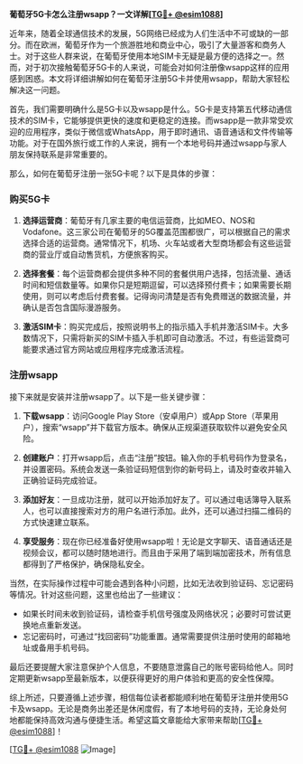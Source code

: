 **葡萄牙5G卡怎么注册wsapp？一文详解[[TG💪+ @esim1088](https://t.me/s/esim1088)]**

近年来，随着全球通信技术的发展，5G网络已经成为人们生活中不可或缺的一部分。而在欧洲，葡萄牙作为一个旅游胜地和商业中心，吸引了大量游客和商务人士。对于这些人群来说，在葡萄牙使用本地SIM卡无疑是最方便的选择之一。然而，对于初次接触葡萄牙5G卡的人来说，可能会对如何注册像wsapp这样的应用感到困惑。本文将详细讲解如何在葡萄牙注册5G卡并使用wsapp，帮助大家轻松解决这一问题。

首先，我们需要明确什么是5G卡以及wsapp是什么。5G卡是支持第五代移动通信技术的SIM卡，它能够提供更快的速度和更稳定的连接。而wsapp是一款非常受欢迎的应用程序，类似于微信或WhatsApp，用于即时通讯、语音通话和文件传输等功能。对于在国外旅行或工作的人来说，拥有一个本地号码并通过wsapp与家人朋友保持联系是非常重要的。

那么，如何在葡萄牙注册一张5G卡呢？以下是具体的步骤：

### **购买5G卡**

1. **选择运营商**：葡萄牙有几家主要的电信运营商，比如MEO、NOS和Vodafone。这三家公司在葡萄牙的5G覆盖范围都很广，可以根据自己的需求选择合适的运营商。通常情况下，机场、火车站或者大型商场都会有这些运营商的营业厅或自动售货机，方便旅客购买。

2. **选择套餐**：每个运营商都会提供多种不同的套餐供用户选择，包括流量、通话时间和短信数量等。如果你只是短期逗留，可以选择预付费卡；如果需要长期使用，则可以考虑后付费套餐。记得询问清楚是否有免费赠送的数据流量，并确认是否包含国际漫游服务。

3. **激活SIM卡**：购买完成后，按照说明书上的指示插入手机并激活SIM卡。大多数情况下，只需将新买的SIM卡插入手机即可自动激活。不过，有些运营商可能要求通过官方网站或应用程序完成激活流程。

### **注册wsapp**

接下来就是安装并注册wsapp了。以下是一些关键步骤：

1. **下载wsapp**：访问Google Play Store（安卓用户）或App Store（苹果用户），搜索“wsapp”并下载官方版本。确保从正规渠道获取软件以避免安全风险。

2. **创建账户**：打开wsapp后，点击“注册”按钮。输入你的手机号码作为登录名，并设置密码。系统会发送一条验证码短信到你的新号码上，请及时查收并输入正确验证码完成验证。

3. **添加好友**：一旦成功注册，就可以开始添加好友了。可以通过电话簿导入联系人，也可以直接搜索对方的用户名进行添加。此外，还可以通过扫描二维码的方式快速建立联系。

4. **享受服务**：现在你已经准备好使用wsapp啦！无论是文字聊天、语音通话还是视频会议，都可以随时随地进行。而且由于采用了端到端加密技术，所有信息都得到了严格保护，确保隐私安全。

当然，在实际操作过程中可能会遇到各种小问题，比如无法收到验证码、忘记密码等情况。针对这些问题，这里也给出了一些建议：

- 如果长时间未收到验证码，请检查手机信号强度及网络状况；必要时可尝试更换地点重新发送。
- 忘记密码时，可通过“找回密码”功能重置。通常需要提供注册时使用的邮箱地址或备用手机号码。

最后还要提醒大家注意保护个人信息，不要随意泄露自己的账号密码给他人。同时定期更新wsapp至最新版本，以便获得更好的用户体验和更高的安全性保障。

综上所述，只要遵循上述步骤，相信每位读者都能顺利地在葡萄牙注册并使用5G卡及wsapp。无论是商务出差还是休闲度假，有了本地号码的支持，无论身处何地都能保持高效沟通与便捷生活。希望这篇文章能给大家带来帮助[[TG💪+ @esim1088](https://t.me/s/esim1088)]！

[[TG💪+ @esim1088](https://t.me/s/esim1088) ![Image](https://i.postimg.cc/4NQfJmqS/Snipaste-2025-05-13-00-14-12.png)]